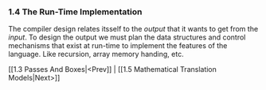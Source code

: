 ### 1.4 The Run-Time Implementation

The compiler design relates itsself to the *output* that it wants to get from the *input*. To design the output we must plan the data structures and control mechanisms that exist at run-time to implement the features of the language. Like recursion, array memory handing, etc.

[[1.3 Passes And Boxes|<Prev]] | [[1.5 Mathematical Translation Models|Next>]]